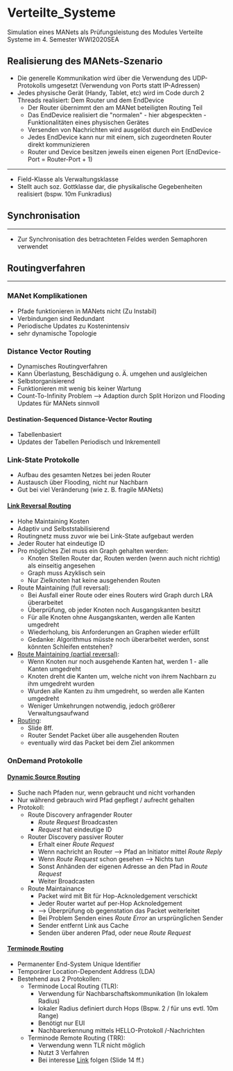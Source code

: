# Verteilte_Systeme

Simulation eines MANets als Prüfungsleistung des Modules Verteilte Systeme im 4.
Semester WWI2020SEA

## Realisierung des MANets-Szenario

- Die generelle Kommunikation wird über die Verwendung des UDP-Protokolls umgesetzt (Verwendung von Ports statt IP-Adressen)
- Jedes physische Gerät (Handy, Tablet, etc) wird im Code durch 2 Threads realisiert: Dem Router und dem EndDevice
  - Der Router übernimmt den am MANet beteiligten Routing Teil
  - Das EndDevice realisiert die "normalen" - hier abgespeckten - Funktionalitäten eines physischen Gerätes
  - Versenden von Nachrichten wird ausgelöst durch ein EndDevice
  - Jedes EndDevice kann nur mit einem, sich zugeordneten Router direkt kommunizieren
  - Router und Device besitzen jeweils einen eigenen Port (EndDevice-Port = Router-Port + 1)
  
---

- Field-Klasse als Verwaltungsklasse
- Stellt auch soz. Gottklasse dar, die physikalische Gegebenheiten realisiert
  (bspw. 10m Funkradius)

## Synchronisation

---

- Zur Synchronisation des betrachteten Feldes werden Semaphoren verwendet

## Routingverfahren

---

### MANet Komplikationen

- Pfade funktionieren in MANets nicht (Zu Instabil)
- Verbindungen sind Redundant
- Periodische Updates zu Kostenintensiv
- sehr dynamische Topologie

### Distance Vector Routing

- Dynamisches Routingverfahren
- Kann Überlastung, Beschädigung o. Ä. umgehen und auslgleichen
- Selbstorganisierend
- Funktionieren mit wenig bis keiner Wartung
- Count-To-Infinity Problem --> Adaption durch Split Horizon und Flooding Updates für MANets sinnvoll

#### Destination-Sequenced Distance-Vector Routing

- Tabellenbasiert
- Updates der Tabellen Periodisch und Inkrementell

### Link-State Protokolle

- Aufbau des gesamten Netzes bei jeden Router
- Austausch über Flooding, nicht nur Nachbarn
- Gut bei viel Veränderung (wie z. B. fragile MANets)

#### [Link Reversal Routing](https://courses.engr.illinois.edu/ece428/sp2018/link-reversal.pdf)

- Hohe Maintaining Kosten
- Adaptiv und Selbststabilisierend
- Routingnetz muss zuvor wie bei Link-State aufgebaut werden
- Jeder Router hat eindeutige ID
- Pro mögliches Ziel muss ein Graph gehalten werden:
  - Knoten Stellen Router dar, Routen werden (wenn auch nicht richtig) als einseitig angesehen
  - Graph muss Azyklisch sein
  - Nur Zielknoten hat keine ausgehenden Routen
- Route Maintaining (full reversal):
  - Bei Ausfall einer Route oder eines Routers wird Graph durch LRA überarbeitet
  - Überprüfung, ob jeder Knoten noch Ausgangskanten besitzt
  - Für alle Knoten ohne Ausgangskanten, werden alle Kanten umgedreht
  - Wiederholung, bis Anforderungen an Graphen wieder erfüllt
  - Gedanke: Algorithmus müsste noch überarbeitet werden, sonst könnten Schleifen entstehen?
- [Route Maintaining (partial reversal)](https://disco.ethz.ch/courses/ws0405/seminar/materials/born_slides.pdf):
  - Wenn Knoten nur noch ausgehende Kanten hat, werden 1 - alle Kanten umgedreht
  - Knoten dreht die Kanten um, welche nicht von ihrem Nachbarn zu ihm umgedreht wurden
  - Wurden alle Kanten zu ihm umgedreht, so werden alle Kanten umgedreht
  - Weniger Umkehrungen notwendig, jedoch größerer Verwaltungsaufwand
- [Routing](https://disco.ethz.ch/courses/ws0405/seminar/materials/born_slides.pdf):
  - Slide 8ff.
  - Router Sendet Packet über alle ausgehenden Routen
  - eventually wird das Packet bei dem Ziel ankommen

### OnDemand Protokolle

#### [Dynamic Source Routing](https://www.vs.inf.ethz.ch/edu/SS2001/MC/slides/02-routing.pdf)

- Suche nach Pfaden nur, wenn gebraucht und nicht vorhanden
- Nur während gebrauch wird Pfad gepflegt / aufrecht gehalten
- Protokoll:
  - Route Discovery anfragender Router
    - _Route Request_ Broadcasten
    - _Request_ hat eindeutige ID
  - Router Discovery passiver Router
    - Erhalt einer _Route Request_
    - Wenn nachricht an Router --> Pfad an Initiator mittel _Route Reply_
    - Wenn _Route Request_ schon gesehen --> Nichts tun
    - Sonst Anhänden der eigenen Adresse an den Pfad in _Route Request_
    - Weiter Broadcasten
  - Route Maintainance
    - Packet wird mit Bit für Hop-Acknoledgement verschickt
    - Jeder Router wartet auf per-Hop Acknoledgement
    - --> Überprüfung ob gegenstation das Packet weiterleitet
    - Bei Problem Senden eines _Route Error_ an ursprünglichen Sender
    - Sender entfernt Link aus Cache
    - Senden über anderen Pfad, oder neue _Route Request_

#### [Terminode Routing](https://www.vs.inf.ethz.ch/edu/SS2001/MC/slides/02-routing.pdf)

- Permanenter End-System Unique Identifier
- Temporärer Location-Dependent Address (LDA)
- Bestehend aus 2 Protokollen:
  - Terminode Local Routing (TLR):
    - Verwendung für Nachbarschaftskommunikation (In lokalem Radius)
    - lokaler Radius definiert durch Hops (Bspw. 2 / für uns evtl. 10m Range)
    - Benötigt nur EUI
    - Nachbarerkennung mittels HELLO-Protokoll /-Nachrichten
  - Terminode Remote Routing (TRR):
    - Verwendung wenn TLR nicht möglich
    - Nutzt 3 Verfahren
    - Bei interesse [Link](https://www.vs.inf.ethz.ch/edu/SS2001/MC/slides/02-routing.pdf) folgen (Slide 14 ff.)
